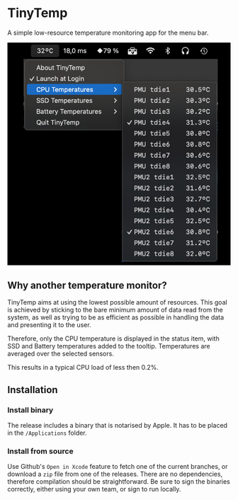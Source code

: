 #  TinyTemp
A simple low-resource temperature monitoring app for the menu bar.

![TinyTemp](assets/TinyTemp.png)

## Why another temperature monitor?
TinyTemp aims at using the lowest possible amount of resources. 
This goal is achieved by sticking to the bare minimum amount of data read from the system, 
as well as trying to be as efficient as possible in handling the data and presenting it to the user. 

Therefore, only the CPU temperature is displayed in the status item, with SSD and Battery temperatures added to the tooltip.
Temperatures are averaged over the selected sensors.

This results in a typical CPU load of less then 0.2%.

## Installation
### Install binary
The release includes a binary that is notarised by Apple. It has to be placed in the `/Applications` folder.

### Install from source
Use Github's `Open in Xcode` feature to fetch one of the current branches, or download a `zip` file from one of the releases. 
There are no dependencies, therefore compilation should be straightforward. 
Be sure to sign the binaries correctly, 
either using your own team, or sign to run locally. 
